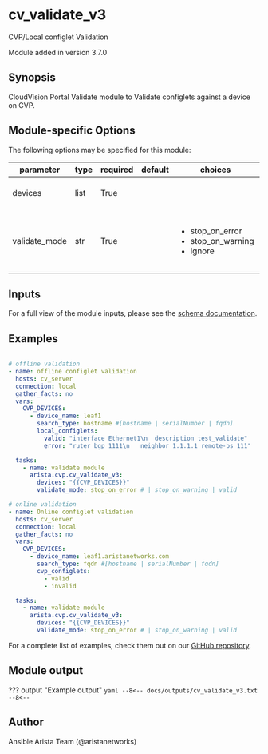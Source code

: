 <!--
  ~ Copyright (c) 2023-2024 Arista Networks, Inc.
  ~ Use of this source code is governed by the Apache License 2.0
  ~ that can be found in the LICENSE file.
  -->

# cv_validate_v3

CVP/Local configlet Validation

Module added in version 3.7.0
## Synopsis

CloudVision Portal Validate module to Validate configlets against a device on CVP.

## Module-specific Options

The following options may be specified for this module:

| parameter | type | required | default | choices | comments |
| ------------- |-------------| ---------|----------- |--------- |--------- |
| devices  |   list | True  |  | | CVP devices and configlet information. |
| validate_mode  |   str | True  |  | <ul> <li>stop_on_error</li>  <li>stop_on_warning</li>  <li>ignore</li> </ul> | Indicate how cv_validate_v3 should behave on finding errors or warnings. |

## Inputs

For a full view of the module inputs, please see the [schema documentation](../schema/cv_validate_v3.md).

## Examples

```yaml

# offline validation
- name: offline configlet validation
  hosts: cv_server
  connection: local
  gather_facts: no
  vars:
    CVP_DEVICES:
      - device_name: leaf1
        search_type: hostname #[hostname | serialNumber | fqdn]
        local_configlets:
          valid: "interface Ethernet1\n  description test_validate"
          error: "ruter bgp 1111\n   neighbor 1.1.1.1 remote-bs 111"

  tasks:
    - name: validate module
      arista.cvp.cv_validate_v3:
        devices: "{{CVP_DEVICES}}"
        validate_mode: stop_on_error # | stop_on_warning | valid

# online validation
- name: Online configlet validation
  hosts: cv_server
  connection: local
  gather_facts: no
  vars:
    CVP_DEVICES:
      - device_name: leaf1.aristanetworks.com
        search_type: fqdn #[hostname | serialNumber | fqdn]
        cvp_configlets:
          - valid
          - invalid

  tasks:
    - name: validate module
      arista.cvp.cv_validate_v3:
        devices: "{{CVP_DEVICES}}"
        validate_mode: stop_on_error # | stop_on_warning | valid

```

For a complete list of examples, check them out on our [GitHub repository](https://github.com/aristanetworks/ansible-cvp/tree/devel/ansible_collections/arista/cvp/examples).

## Module output

??? output "Example output"
    ```yaml
    --8<--
    docs/outputs/cv_validate_v3.txt
    --8<--
    ```

## Author

Ansible Arista Team (@aristanetworks)
